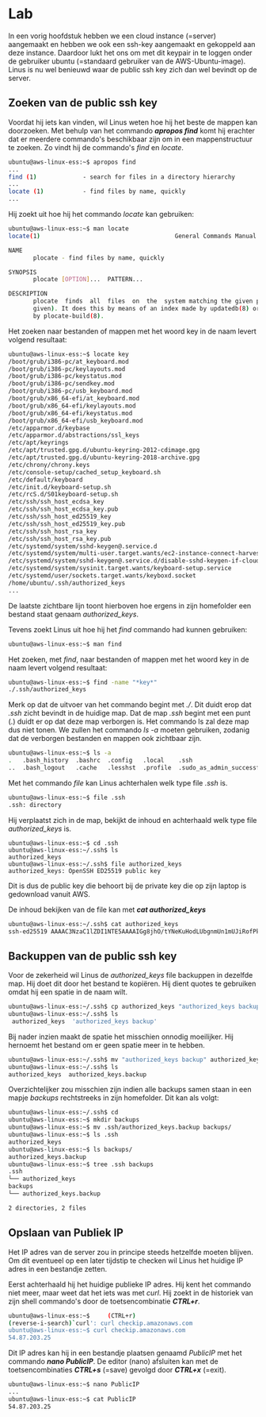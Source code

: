# Lab <!-- {docsify-ignore} --> 




In een vorig hoofdstuk hebben we een cloud instance (=server) aangemaakt en hebben we ook een ssh-key aangemaakt en gekoppeld aan deze instance. Daardoor lukt het ons om met dit keypair in te loggen onder de gebruiker ubuntu (=standaard gebruiker van de AWS-Ubuntu-image). Linus is nu wel benieuwd waar de public ssh key zich dan wel bevindt op de server. 

## Zoeken van de public ssh key 

Voordat hij iets kan vinden, wil Linus weten hoe hij het beste de mappen kan doorzoeken. Met behulp van het commando ***apropos find*** komt hij erachter dat er meerdere commando's beschikbaar zijn om in een mappenstructuur te zoeken. Zo vindt hij de commando's  *find* en *locate*.

```bash
ubuntu@aws-linux-ess:~$ apropos find
...
find (1)             - search for files in a directory hierarchy
...
locate (1)           - find files by name, quickly
...
```

Hij zoekt uit hoe hij het commando *locate* kan gebruiken: 

```bash
ubuntu@aws-linux-ess:~$ man locate
locate(1)                                      General Commands Manual                                      locate(1)

NAME
       plocate - find files by name, quickly

SYNOPSIS
       plocate [OPTION]...  PATTERN...

DESCRIPTION
       plocate  finds  all  files  on  the  system matching the given pattern (or all of the patterns if multiple are
       given). It does this by means of an index made by updatedb(8) or (less commonly) converted from another  index
       by plocate-build(8).
```

Het zoeken naar bestanden of mappen met het woord key in de naam levert volgend resultaat: 

```bash
ubuntu@aws-linux-ess:~$ locate key
/boot/grub/i386-pc/at_keyboard.mod
/boot/grub/i386-pc/keylayouts.mod
/boot/grub/i386-pc/keystatus.mod
/boot/grub/i386-pc/sendkey.mod
/boot/grub/i386-pc/usb_keyboard.mod
/boot/grub/x86_64-efi/at_keyboard.mod
/boot/grub/x86_64-efi/keylayouts.mod
/boot/grub/x86_64-efi/keystatus.mod
/boot/grub/x86_64-efi/usb_keyboard.mod
/etc/apparmor.d/keybase
/etc/apparmor.d/abstractions/ssl_keys
/etc/apt/keyrings
/etc/apt/trusted.gpg.d/ubuntu-keyring-2012-cdimage.gpg
/etc/apt/trusted.gpg.d/ubuntu-keyring-2018-archive.gpg
/etc/chrony/chrony.keys
/etc/console-setup/cached_setup_keyboard.sh
/etc/default/keyboard
/etc/init.d/keyboard-setup.sh
/etc/rcS.d/S01keyboard-setup.sh
/etc/ssh/ssh_host_ecdsa_key
/etc/ssh/ssh_host_ecdsa_key.pub
/etc/ssh/ssh_host_ed25519_key
/etc/ssh/ssh_host_ed25519_key.pub
/etc/ssh/ssh_host_rsa_key
/etc/ssh/ssh_host_rsa_key.pub
/etc/systemd/system/sshd-keygen@.service.d
/etc/systemd/system/multi-user.target.wants/ec2-instance-connect-harvest-hostkeys.service
/etc/systemd/system/sshd-keygen@.service.d/disable-sshd-keygen-if-cloud-init-active.conf
/etc/systemd/system/sysinit.target.wants/keyboard-setup.service
/etc/systemd/user/sockets.target.wants/keyboxd.socket
/home/ubuntu/.ssh/authorized_keys
...
```

De laatste zichtbare lijn toont hierboven hoe ergens in zijn homefolder een bestand staat genaam *authorized_keys*.



Tevens zoekt Linus uit hoe hij het *find* commando had kunnen gebruiken:

```bash
ubuntu@aws-linux-ess:~$ man find
```



Het zoeken, met *find*, naar bestanden of mappen met het woord key in de naam levert volgend resultaat:  

```bash
ubuntu@aws-linux-ess:~$ find -name "*key*"
./.ssh/authorized_keys
```


Merk op dat de uitvoer van het commando begint met *./*. Dit duidt erop dat *.ssh* zicht bevindt in de huidige map. Dat de map *.ssh* begint met een punt (.) duidt er op dat deze map verborgen is. Het commando ls zal deze map dus niet tonen. We zullen het commando *ls -a* moeten gebruiken, zodanig dat de verborgen bestanden en mappen ook zichtbaar zijn.  

```bash
ubuntu@aws-linux-ess:~$ ls -a
.   .bash_history  .bashrc  .config   .local    .ssh
..  .bash_logout   .cache   .lesshst  .profile  .sudo_as_admin_successful
```

 

Met het commando *file* kan Linus achterhalen welk type file *.ssh* is.

```bash
ubuntu@aws-linux-ess:~$ file .ssh
.ssh: directory
```



Hij verplaatst zich in de map, bekijkt de inhoud en achterhaald welk type file *authorized_keys* is.

```
ubuntu@aws-linux-ess:~$ cd .ssh
ubuntu@aws-linux-ess:~/.ssh$ ls
authorized_keys
ubuntu@aws-linux-ess:~/.ssh$ file authorized_keys
authorized_keys: OpenSSH ED25519 public key
```

Dit is dus de public key die behoort bij de private key die op zijn laptop is gedownload vanuit AWS.



De inhoud bekijken van de file kan met ***cat authorized_keys***

```bash
ubuntu@aws-linux-ess:~/.ssh$ cat authorized_keys
ssh-ed25519 AAAAC3NzaC1lZDI1NTE5AAAAIGg8jhO/tYNeKuHodLUbgnmUn1mUJiRofPkWWWf17Mnp gert-key
```



## Backuppen van de public ssh key 

Voor de zekerheid wil Linus de *authorized_keys* file backuppen in dezelfde map. Hij doet dit door het bestand te kopiëren. Hij dient quotes te gebruiken omdat hij een spatie in de naam wilt.

```bash
ubuntu@aws-linux-ess:~/.ssh$ cp authorized_keys "authorized_keys backup"
ubuntu@aws-linux-ess:~/.ssh$ ls
 authorized_keys  'authorized_keys backup'
```



Bij nader inzien maakt de spatie het misschien onnodig moeilijker. Hij hernoemt het bestand om er geen spatie meer in te hebben.

```bash
ubuntu@aws-linux-ess:~/.ssh$ mv "authorized_keys backup" authorized_keys.backup
ubuntu@aws-linux-ess:~/.ssh$ ls
authorized_keys  authorized_keys.backup
```



Overzichtelijker zou misschien zijn indien alle backups samen staan in een mapje *backups* rechtstreeks in zijn homefolder. Dit kan als volgt:

```bash
ubuntu@aws-linux-ess:~/.ssh$ cd
ubuntu@aws-linux-ess:~$ mkdir backups
ubuntu@aws-linux-ess:~$ mv .ssh/authorized_keys.backup backups/
ubuntu@aws-linux-ess:~$ ls .ssh
authorized_keys
ubuntu@aws-linux-ess:~$ ls backups/
authorized_keys.backup
ubuntu@aws-linux-ess:~$ tree .ssh backups
.ssh
└── authorized_keys
backups
└── authorized_keys.backup

2 directories, 2 files
```



## Opslaan van Publiek IP 

Het IP adres van de server zou in principe steeds hetzelfde moeten blijven. Om dit eventueel op een later tijdstip te checken wil Linus het huidige IP adres in een bestandje zetten.

Eerst achterhaald hij het huidige publieke IP adres. Hij kent het commando niet meer, maar weet dat het iets was met *curl*. Hij zoekt in de historiek van zijn shell commando's door de toetsencombinatie ***CTRL+r***. 

```bash
ubuntu@aws-linux-ess:~$     (CTRL+r)
(reverse-i-search)`curl': curl checkip.amazonaws.com
ubuntu@aws-linux-ess:~$ curl checkip.amazonaws.com
54.87.203.25
```



Dit IP adres kan hij in een bestandje plaatsen genaamd *PublicIP* met het commando ***nano PublicIP***.  De editor (nano) afsluiten kan met de toetsencombinaties ***CTRL+s*** (=save) gevolgd door ***CTRL+x*** (=exit).

```bash
ubuntu@aws-linux-ess:~$ nano PublicIP
...
ubuntu@aws-linux-ess:~$ cat PublicIP
54.87.203.25
```

